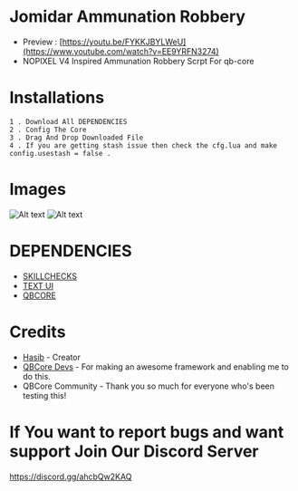 # Jomidar Ammunation Robbery
* Preview : [https://youtu.be/FYKKJBYLWeU](https://www.youtube.com/watch?v=EE9YRFN3274)
* NOPIXEL V4 Inspired Ammunation Robbery Scrpt For qb-core


# Installations

```
1 . Download All DEPENDENCIES
2 . Config The Core
3 . Drag And Drop Downloaded File
4 . If you are getting stash issue then check the cfg.lua and make config.usestash = false .
```
# Images
![Alt text](https://i.ibb.co/T0Q0JN0/Screenshot-1.png)
![Alt text](https://i.ibb.co/x1Q2nQg/Screenshot-2.png)

# DEPENDENCIES
* [SKILLCHECKS](https://github.com/Haaasib/skillchecks/)
* [TEXT UI](https://github.com/Haaasib/jomidar-ui)
* [QBCORE](https://github.com/qbcore-framework/)

# Credits
* [Hasib](https://github.com/Haaasib/) - Creator
* [QBCore Devs](https://github.com/qbcore-framework/) - For making an awesome framework and enabling me to do this.
* QBCore Community - Thank you so much for everyone who's been testing this!

# If You want to report bugs and want support Join Our Discord Server 
https://discord.gg/ahcbQw2KAQ
